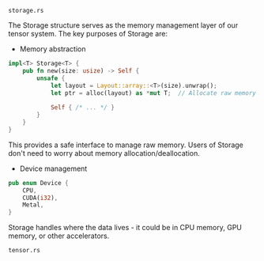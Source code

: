 `storage.rs`

The Storage structure serves as the memory management layer of our tensor system. The key purposes of Storage are:

- Memory abstraction

```rust
impl<T> Storage<T> {
    pub fn new(size: usize) -> Self {
        unsafe {
            let layout = Layout::array::<T>(size).unwrap();
            let ptr = alloc(layout) as *mut T;  // Allocate raw memory
            
            Self { /* ... */ }
        }
    }
}
```
This provides a safe interface to manage raw memory. Users of Storage don't need to worry about memory allocation/deallocation.

- Device management

```rust
pub enum Device {
    CPU,
    CUDA(i32),
    Metal,
}
```
Storage handles where the data lives - it could be in CPU memory, GPU memory, or other accelerators.

`tensor.rs`
